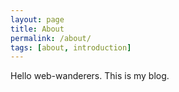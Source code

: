 ```yaml
---
layout: page
title: About
permalink: /about/
tags: [about, introduction]
---
```


Hello web-wanderers. This is my blog.
